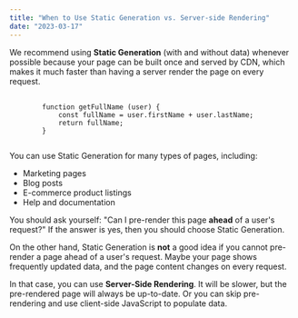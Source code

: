 ```yaml
---
title: "When to Use Static Generation vs. Server-side Rendering"
date: "2023-03-17"
---
```


We recommend using **Static Generation** (with and without data) whenever possible because your page can be built once and served by CDN, which makes it much faster than having a server render the page on every request.

<pre class="language-javascript" >
    <code>
        function getFullName (user) {
            const fullName = user.firstName + user.lastName;
            return fullName;
        }
    </code>
</pre>

You can use Static Generation for many types of pages, including:

- Marketing pages
- Blog posts
- E-commerce product listings
- Help and documentation

You should ask yourself: "Can I pre-render this page **ahead** of a user's request?" If the answer is yes, then you should choose Static Generation.

On the other hand, Static Generation is **not** a good idea if you cannot pre-render a page ahead of a user's request. Maybe your page shows frequently updated data, and the page content changes on every request.

In that case, you can use **Server-Side Rendering**. It will be slower, but the pre-rendered page will always be up-to-date. Or you can skip pre-rendering and use client-side JavaScript to populate data.
